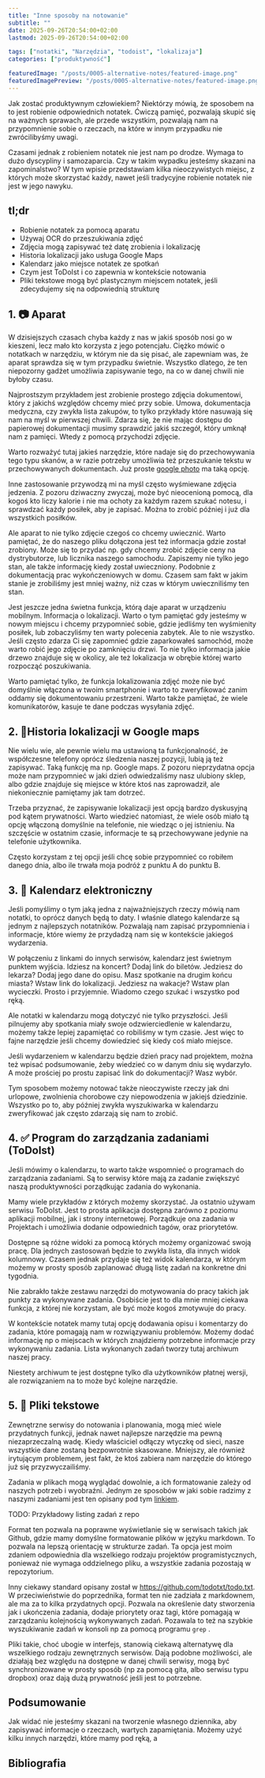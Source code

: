 ```yaml
---
title: "Inne sposoby na notowanie"
subtitle: ""
date: 2025-09-26T20:54:00+02:00
lastmod: 2025-09-26T20:54:00+02:00

tags: ["notatki", "Narzędzia", "todoist", "lokalizaja"]
categories: ["produktywność"]

featuredImage: "/posts/0005-alternative-notes/featured-image.png"
featuredImagePreview: "/posts/0005-alternative-notes/featured-image.png"
---
```


Jak zostać produktywnym człowiekiem? Niektórzy mówią, że sposobem na to jest robienie odpowiednich notatek. Ćwiczą
pamięć, pozwalają skupić się na ważnych sprawach, ale przede wszystkim, pozwalają nam na przypomnienie sobie o rzeczach,
na które w innym przypadku nie zwrócilibyśmy uwagi.

<!--more-->

Czasami jednak z robieniem notatek nie jest nam po drodze. Wymaga to dużo dyscypliny i samozaparcia. Czy w takim
wypadku jesteśmy skazani na zapominalstwo? W tym wpisie przedstawiam kilka nieoczywistych miejsc, z których może 
skorzystać każdy, nawet jeśli tradycyjne robienie notatek nie jest w jego nawyku.

## tl;dr

* Robienie notatek za pomocą aparatu
* Używaj OCR do przeszukiwania zdjęć
* Zdjęcia mogą zapisywać też datę zrobienia i lokalizację
* Historia lokalizacji jako usługa Google Maps
* Kalendarz jako miejsce notatek ze spotkań
* Czym jest ToDoIst i co zapewnia w kontekście notowania
* Pliki tekstowe mogą być plastycznym miejscem notatek, jeśli zdecydujemy się na odpowiednią strukturę

## 1. 📷 Aparat

W dzisiejszych czasach chyba każdy z nas w jakiś sposób nosi go w kieszeni, lecz mało kto korzysta z jego potencjału. Ciężko mówić o notatkach w narzędziu, w którym nie da się pisać, ale zapewniam was, że aparat sprawdza się w tym przypadku świetnie. Wszystko dlatego, że ten niepozorny gadżet umożliwia zapisywanie tego, na co w danej chwili nie byłoby czasu.

Najprostszym przykładem jest zrobienie prostego zdjęcia dokumentowi, który z jakichś względów chcemy mieć przy sobie. Umowa, dokumentacja medyczna, czy zwykła lista zakupów, to tylko przykłady które nasuwają się nam na myśl w pierwszej chwili. Zdarza się, że nie mając dostępu do papierowej dokumentacji musimy sprawdzić jakiś szczegół, który umknął nam z pamięci. Wtedy z pomocą przychodzi zdjęcie.

Warto rozważyć tutaj jakieś narzędzie, które nadaje się do przechowywania tego typu skanów, a w razie potrzeby umożliwia też przeszukanie tekstu w przechowywanych dokumentach. Już proste [google photo](https://photo.google.com) ma taką opcję.

Inne zastosowanie przywodzą mi na myśl często wyśmiewane zdjęcia jedzenia. Z pozoru dziwaczny zwyczaj, może być nieocenioną pomocą, dla kogoś kto liczy kalorie i nie ma ochoty za każdym razem szukać notesu, i sprawdzać każdy posiłek, aby je zapisać. Można to zrobić później i już dla wszystkich posiłków.

Ale aparat to nie tylko zdjęcie czegoś co chcemy uwiecznić. Warto pamiętać, że do naszego pliku dołączona jest też informacja gdzie został zrobiony. Może się to przydać np. gdy chcemy zrobić zdjęcie ceny na dystrybutorze, lub licznika naszego samochodu. Zapiszemy nie tylko jego stan, ale także informację kiedy został uwieczniony. Podobnie z dokumentacją prac wykończeniowych w domu. Czasem sam fakt w jakim stanie je zrobiliśmy jest mniej ważny, niż czas w którym uwieczniliśmy ten stan.

Jest jeszcze jedna świetna funkcja, którą daje aparat w urządzeniu mobilnym. Informacja o lokalizacji. Warto o tym pamiętać gdy jesteśmy w nowym miejscu i chcemy przypomnieć sobie, gdzie jedliśmy ten wyśmienity posiłek, lub zobaczyliśmy ten warty polecenia zabytek. Ale to nie wszystko. Jeśli często zdarza Ci się zapomnieć gdzie zaparkowałeś samochód, może warto robić jego zdjęcie po zamknięciu drzwi. To nie tylko informacja jakie drzewo znajduje się w okolicy, ale też lokalizacja w obrębie której warto rozpocząć poszukiwania.

Warto pamiętać tylko, że funkcja lokalizowania zdjęć może nie być domyślnie włączona w twoim smartphonie i warto to zweryfikować zanim oddamy się dokumentowaniu przestrzeni. Warto także pamiętać, że wiele komunikatorów, kasuje te dane podczas wysyłania zdjęć.

## 2. 📍Historia lokalizacji w Google maps

Nie wielu wie, ale pewnie wielu ma ustawioną ta funkcjonalność, że współczesne telefony oprócz śledzenia naszej pozycji, lubią ją też zapisywać. Taką funkcję ma np. Google maps. Z pozoru nieprzydatna opcja może nam przypomnieć w jaki dzień odwiedzaliśmy nasz ulubiony sklep, albo gdzie znajduje się miejsce w które ktoś nas zaprowadził, ale niekoniecznie pamiętamy jak tam dotrzeć.

Trzeba przyznać, że zapisywanie lokalizacji jest opcją bardzo dyskusyjną pod kątem prywatności. Warto wiedzieć natomiast, że wiele osób miało tą opcję włączoną domyślnie na telefonie, nie wiedząc o jej istnieniu. Na szczęście w ostatnim czasie, informacje te są przechowywane jedynie na telefonie użytkownika.

Często korzystam z tej opcji jeśli chcę sobie przypomnieć co robiłem danego dnia, albo ile trwała moja podróż z punktu A do punktu B.

## 3. 📅 Kalendarz elektroniczny

Jeśli pomyślimy o tym jaką jedna z najważniejszych rzeczy mówią nam notatki, to oprócz danych będą to daty. I właśnie dlatego kalendarze są jednym z najlepszych notatników. Pozwalają nam zapisać przypomnienia i informacje, które wiemy że przydadzą nam się w kontekście jakiegoś wydarzenia.

W połączeniu z linkami do innych serwisów, kalendarz jest świetnym punktem wyjścia. Idziesz na koncert? Dodaj link do biletów. Jedziesz do lekarza? Dodaj jego dane do opisu. Masz spotkanie na drugim końcu miasta? Wstaw link do lokalizacji. Jedziesz na wakacje? Wstaw plan wycieczki. Prosto i przyjemnie. Wiadomo czego szukać i wszystko pod ręką.

Ale notatki w kalendarzu mogą dotyczyć nie tylko przyszłości. Jeśli pilnujemy aby spotkania miały swoje odzwierciedlenie w kalendarzu, możemy także lepiej zapamiętać co robiliśmy w tym czasie. Jest więc to fajne narzędzie jeśli chcemy dowiedzieć się kiedy coś miało miejsce.

Jeśli wydarzeniem w kalendarzu będzie dzień pracy nad projektem, można też wpisać podsumowanie, żeby wiedzieć co w danym dniu się wydarzyło. A może prościej po prostu zapisać link do dokumentacji? Wasz wybór.

Tym sposobem możemy notować także nieoczywiste rzeczy jak dni urlopowe, zwolnienia chorobowe czy niepowodzenia w jakiejś dziedzinie. Wszystko po to, aby później zwykła wyszukiwarka w kalendarzu zweryfikować jak często zdarzają się nam to zrobić.

## 4. ✅ Program do zarządzania zadaniami (ToDoIst)

Jeśli mówimy o kalendarzu, to warto także wspomnieć o programach do zarządzania zadaniami. Są to serwisy które mają za zadanie zwiększyć naszą produktywności porządkując zadania do wykonania.

Mamy wiele przykładów z których możemy skorzystać. Ja ostatnio używam serwisu ToDoIst. Jest to prosta aplikacja dostępna zarówno z poziomu aplikacji mobilnej, jak i strony internetowej. Porządkuje ona zadania w Projektach i umożliwia dodanie odpowiednich tagów, oraz priorytetów.

Dostępne są różne widoki za pomocą których możemy organizować swoją pracę. Dla jednych zastosowań będzie to zwykła lista, dla innych widok kolumnowy. Czasem jednak przydaje się też widok kalendarza, w którym możemy w prosty sposób zaplanować długą listę zadań na konkretne dni tygodnia.

Nie zabrakło także zestawu narzędzi do motywowania do pracy takich jak punkty za wykonywane zadania. Osobiście jest to dla mnie mniej ciekawa funkcja, z której nie korzystam, ale być może kogoś zmotywuje do pracy.

W kontekście notatek mamy tutaj opcję dodawania opisu i komentarzy do zadania, które pomagają nam w rozwiązywaniu problemów. Możemy dodać informację np o miejscach w których znajdziemy potrzebne informacje przy wykonywaniu zadania. Lista wykonanych zadań tworzy tutaj archiwum naszej pracy.

Niestety archiwum te jest dostępne tylko dla użytkowników płatnej wersji, ale rozwiązaniem na to może być kolejne narzędzie.

## 5. 📝 Pliki tekstowe

Zewnętrzne serwisy do notowania i planowania, mogą mieć wiele przydatnych funkcji, jednak nawet najlepsze narzędzie ma pewną niezaprzeczalną wadę. Kiedy właściciel odłączy wtyczkę od sieci, nasze wszystkie dane zostaną bezpowrotnie skasowane. Mniejszy, ale również irytującym problemem, jest fakt, że ktoś zabiera nam narzędzie do którego już się przyzwyczailiśmy.

Zadania w plikach mogą wyglądać dowolnie, a ich formatowanie zależy od naszych potrzeb i wyobraźni. Jednym ze sposobów w jaki sobie radzimy z naszymi zadaniami jest ten opisany pod tym [linkiem](https://github.com/todomd/todo.md).

TODO: Przykładowy listing zadań z repo

Format ten pozwala na poprawne wyświetlanie się w serwisach takich jak Github, gdzie mamy domyślne formatowanie plików w języku markdown. To pozwala na lepszą orientację w strukturze zadań. Ta opcja jest moim zdaniem odpowiednia dla wszelkiego rodzaju projektów programistycznych, ponieważ nie wymaga oddzielnego pliku, a wszystkie zadania pozostają w repozytorium.

Inny ciekawy standard opisany został w https://github.com/todotxt/todo.txt. W przeciwieństwie do poprzednika, format ten nie zadziała z markdownem, ale ma za to kilka przydatnych opcji. Pozwala na określenie daty stworzenia jak i ukończenia zadania, dodaje priorytety oraz tagi, które pomagają w zarządzaniu kolejnością wykonywanych zadań. Pozawala to też na szybkie wyszukiwanie zadań w konsoli np za pomocą programu `grep` .

Pliki takie, choć ubogie w interfejs, stanowią ciekawą alternatywę dla wszelkiego rodzaju zewnętrznych serwisów. Dają podobne możliwości, ale działają bez względu na dostępne w danej chwili serwisy, mogą być synchronizowane w prosty sposób (np za pomocą gita, albo serwisu typu dropbox) oraz dają dużą prywatność jeśli jest to potrzebne.

## Podsumowanie

Jak widać nie jesteśmy skazani na tworzenie własnego dziennika, aby zapisywać informacje o rzeczach, wartych zapamiętania. Możemy użyć kilku innych narzędzi, które mamy pod ręką, a

## Bibliografia
